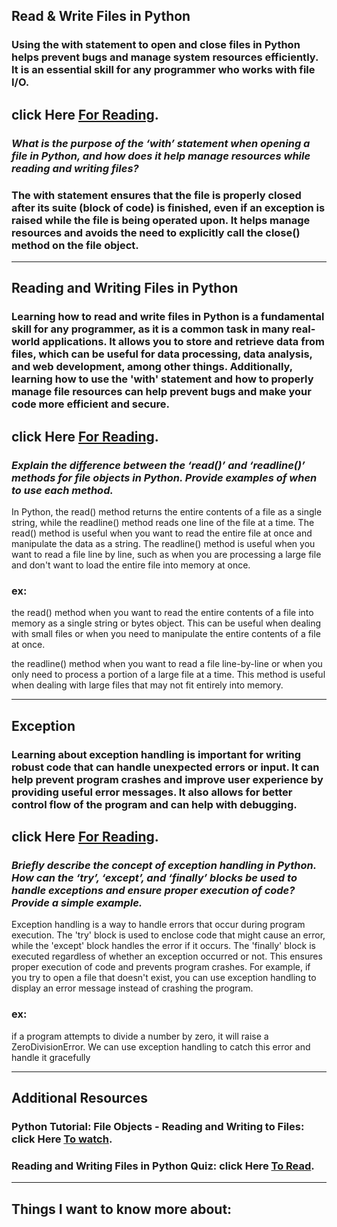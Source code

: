 ## Read & Write Files in Python
### Using the with statement to open and close files in Python helps prevent bugs and manage system resources efficiently. It is an essential skill for any programmer who works with file I/O.

## click Here [For Reading](https://realpython.com/read-write-files-python/).

### ***What is the purpose of the ‘with’ statement when opening a file in Python, and how does it help manage resources while reading and writing files?***


### The with statement ensures that the file is properly closed after its suite (block of code) is finished, even if an exception is raised while the file is being operated upon. It helps manage resources and avoids the need to explicitly call the close() method on the file object.

---
## Reading and Writing Files in Python

### Learning how to read and write files in Python is a fundamental skill for any programmer, as it is a common task in many real-world applications. It allows you to store and retrieve data from files, which can be useful for data processing, data analysis, and web development, among other things. Additionally, learning how to use the 'with' statement and how to properly manage file resources can help prevent bugs and make your code more efficient and secure.
## click Here [For Reading](https://realpython.com/read-write-files-python/).
### ***Explain the difference between the ‘read()’ and ‘readline()’ methods for file objects in Python. Provide examples of when to use each method.***

In Python, the read() method returns the entire contents of a file as a single string, while the readline() method reads one line of the file at a time. The read() method is useful when you want to read the entire file at once and manipulate the data as a string. The readline() method is useful when you want to read a file line by line, such as when you are processing a large file and don't want to load the entire file into memory at once.
### ex:
the read() method when you want to read the entire contents of a file into memory as a single string or bytes object. This can be useful when dealing with small files or when you need to manipulate the entire contents of a file at once.

the readline() method when you want to read a file line-by-line or when you only need to process a portion of a large file at a time. This method is useful when dealing with large files that may not fit entirely into memory.

---
## Exception
### Learning about exception handling is important for writing robust code that can handle unexpected errors or input. It can help prevent program crashes and improve user experience by providing useful error messages. It also allows for better control flow of the program and can help with debugging.
## click Here [For Reading](https://www.geeksforgeeks.org/introduction-to-recursion-data-structure-and-algorithm-tutorials/).

### ***Briefly describe the concept of exception handling in Python. How can the ‘try’, ‘except’, and ‘finally’ blocks be used to handle exceptions and ensure proper execution of code? Provide a simple example.***

Exception handling is a way to handle errors that occur during program execution. The 'try' block is used to enclose code that might cause an error, while the 'except' block handles the error if it occurs. The 'finally' block is executed regardless of whether an exception occurred or not. This ensures proper execution of code and prevents program crashes. For example, if you try to open a file that doesn't exist, you can use exception handling to display an error message instead of crashing the program.
### ex:
if a program attempts to divide a number by zero, it will raise a ZeroDivisionError. We can use exception handling to catch this error and handle it gracefully



---
## Additional Resources
### Python Tutorial: File Objects - Reading and Writing to Files:  click Here [To watch](https://www.youtube.com/watch?v=Uh2ebFW8OYMs).
### Reading and Writing Files in Python Quiz:  click Here [To Read](https://realpython.com/quizzes/read-write-files-python/).

---
## Things I want to know more about: